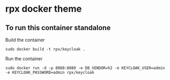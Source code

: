 # rpx docker theme

## To run this container standalone

Build the container

```sudo docker build -t rpx/keycloak .```

Run the container

```sudo docker run -d -p 8080:8080 -e DB_VENDOR=h2 -e KEYCLOAK_USER=admin -e KEYCLOAK_PASSWORD=admin rpx/keycloak```
